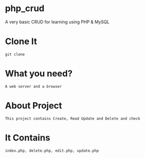 # php_crud
A very basic CRUD for learning using PHP &amp; MySQL


# Clone It
``` git clone ```

# What you need?
``` A web server and a browser ```

# About Project

``` This project contains Create, Read Update and Delete and check ```

# It Contains

  ```index.php, delete.php, edit.php, update.php```


